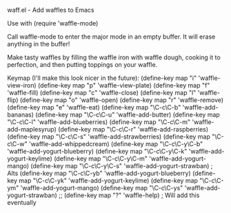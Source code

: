 waff.el - Add waffles to Emacs

Use with (require 'waffle-mode)

Call waffle-mode to enter the major mode in an empty buffer. It will erase anything in the buffer!

Make tasty waffles by filling the waffle iron with waffle dough, cooking it to perfection, and then putting toppings on your waffle.

Keymap (I'll make this look nicer in the future):
(define-key map "i" 'waffle-view-iron)
(define-key map "p" 'waffle-view-plate)
(define-key map "f" 'waffle-fill)
(define-key map "c" 'waffle-close)
(define-key map "l" 'waffle-flip)
(define-key map "o" 'waffle-open)
(define-key map "r" 'waffle-remove)
(define-key map "e" 'waffle-eat)
(define-key map "\C-c\C-b" 'waffle-add-bananas)
(define-key map "\C-c\C-u" 'waffle-add-butter)
(define-key map "\C-c\C-l" 'waffle-add-blueberries)
(define-key map "\C-c\C-m" 'waffle-add-maplesyrup)
(define-key map "\C-c\C-r" 'waffle-add-raspberries)
(define-key map "\C-c\C-s" 'waffle-add-strawberries)
(define-key map "\C-c\C-w" 'waffle-add-whippedcream)
(define-key map "\C-c\C-y\C-b" 'waffle-add-yogurt-blueberry)
(define-key map "\C-c\C-y\C-k" 'waffle-add-yogurt-keylime)
(define-key map "\C-c\C-y\C-m" 'waffle-add-yogurt-mango)
(define-key map "\C-c\C-y\C-s" 'waffle-add-yogurt-strawban)
; Alts
(define-key map "\C-c\C-yb" 'waffle-add-yogurt-blueberry)
(define-key map "\C-c\C-yk" 'waffle-add-yogurt-keylime)
(define-key map "\C-c\C-ym" 'waffle-add-yogurt-mango)
(define-key map "\C-c\C-ys" 'waffle-add-yogurt-strawban)
;; (define-key map "?" 'waffle-help) ; Will add this eventually